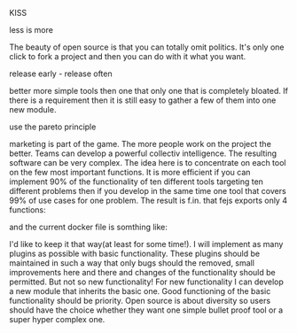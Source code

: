 KISS

less is more

The beauty of open source is that you can totally omit politics.
It's only one click to fork a project and then you can do with it what you want.

release early - release often

better more simple tools then one that only one that is completely bloated.
If there is a requirement then it is still easy to gather a few of them into one new module.

use the pareto principle

marketing is part of the game. The more people work on the project the better.
Teams can develop a powerful collectiv intelligence. The resulting software can be very complex.
The idea here is to concentrate on each tool on the few most important functions.
It is more efficient if you can implement 90% of the functionality of ten different tools targeting ten different problems
then if you develop in the same time one tool that covers 99% of use cases for one problem.
The result is f.in. that fejs exports only 4 functions: 

and the current docker file is somthing like:


I'd like to keep it that way(at least for some time!).
I will implement as many plugins as possible with basic functionality.
These plugins should be maintained in such a way that only bugs should the removed,
small improvements here and there and changes of the functionality should be permitted.
But not so new functionality!
For new functionality I can develop a new module that inherits the basic one.
Good functioning of the basic functionality should be priority.
Open source is about diversity so users should have the choice whether they want one simple bullet proof tool or a super hyper complex one.
